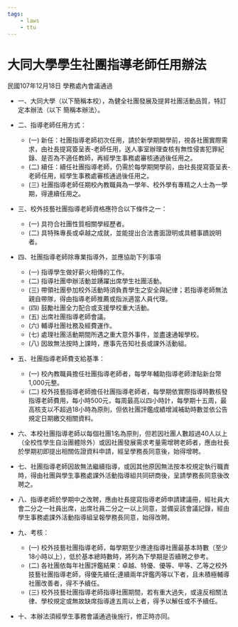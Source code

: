 ```yaml
---
tags:
    - laws
    - ttu
---
```

# 大同大學學生社團指導老師任用辦法

民國107年12月18日 學務處內會議通過

- 一、大同大學（以下簡稱本校），為健全社團發展及提昇社團活動品質，特訂定本辦法（以下
簡稱本辦法）。
- 二、指導老師任用方式：
  - (一) 新任：社團指導老師初次任用，請於新學期開學前，視各社團實際需求，由社長提寫簽呈表-老師任用，送人事室辦理查核有無性侵害犯罪紀錄、是否為不適任教師，再經學生事務處審核通過後任用之。
  - (二) 續任：續任社團指導老師，仍需於每學期開學前，由社長提寫簽呈表-老師任用，經學生事務處審核通過後任用之。
  - (三) 社團指導老師任期校內教職員為一學年、校外學有專精之人士為一學期，得連續任用之。
- 三、校外技藝社團指導老師資格應符合以下條件之一：
  - (一) 具符合社團性質相關學經歷者。
  - (二) 具特殊專長或卓越之成就，並能提出合法書面證明或具體事蹟說明者。
- 四、社團指導老師除專業指導外，並應協助下列事項
  - (一) 指導學生做好薪火相傳的工作。
  - (二) 指導社團申辦活動並踴躍出席學生社團活動。
  - (三) 帶領社團參加校外活動時須負責學生之安全與紀律；若指導老師無法親自帶隊，得由指導老師推薦或指派適當人員代理。
  - (四) 鼓勵社團全力配合或支援學校重大活動。
  - (五) 出席社團指導老師會議。
  - (六) 輔導社團社務及經費運作。
  - (七) 處理社團活動期間所遇之重大意外事件，並盡速通報學校。
  - (八) 因故無法按時上課時，應事先告知社長或課外活動組。
- 五、社團指導老師費支給基準：
  - (一) 校內教職員擔任社團指導老師者，每學年輔助指導老師津貼新台幣1,000元整。
  - (二) 校外技藝指導老師擔任社團指導老師者，每學期依實際指導時數核發指導老師費用，每小時500元，每周最高以四小時計，每學期十五周，最高核支以不超過18小時為原則，但依社團評鑑成績增減補助時數並依公告規定日期繳交相關資料。
- 六、本校社團指導老師以每個社團1名為原則，但若因社團人數超過40人以上（全校性學生自治團體除外）或因社團發展需求考量需增聘老師者，應由社長於學期初即提出相關佐證資料申請，經呈學務長同意後，始得增聘。

- 七、社團指導老師因故無法繼續指導，或因其他原因無法按本校規定執行職責時，得由社團與學生事務處課外活動指導組共同研商後，呈請學務長同意後改聘之。

- 八、指導老師於學期中之改聘，應由社長提寫指導老師申請建議冊，經社員大會二分之一社員出席，出席社員二分之一以上同意，並備妥該會議記錄，經由學生事務處課外活動指導組呈報學務長同意，始得改聘。

- 九、考核：
  - (一) 校外技藝社團指導老師，每學期至少應達指導社團最基本時數（至少18小時以上），低於基本總時數時，將列為下學期是否續聘之參考。
  - (二) 各社團依每年社團評鑑結果：卓越、特優、優等、甲等、乙等之校外技藝社團指導老師，得優先續任;連續兩年評鑑丙等以下者，且未積極輔導社團改善者，得不予續任。
  - (三) 校外技藝社團指導老師指導社團期間，若有重大過失，或違反相關法律、學校規定或無故缺席指導達五周以上者，得予以解任或不予續任。

- 十、本辦法須經學生事務會議通過後施行，修正時亦同。
